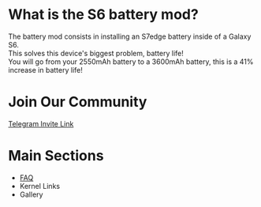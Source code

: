 # What is the S6 battery mod?
The battery mod consists in installing an S7edge battery inside of a Galaxy S6. <br/>
This solves this device's biggest problem, battery life! <br/>
You will go from your 2550mAh battery to a 3600mAh battery, this is a 41% increase in battery life!

# Join Our Community
[Telegram Invite Link](https://t.me/BatteryMod)

# Main Sections
- [FAQ](/faq.md)
- Kernel Links
- Gallery
